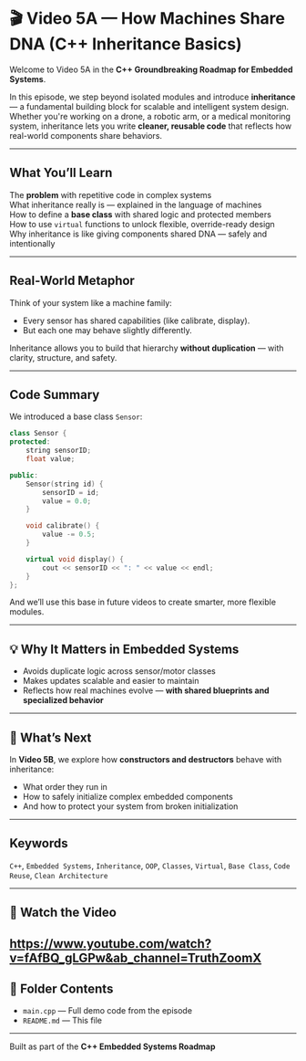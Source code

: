 # 🎬 Video 5A — How Machines Share DNA (C++ Inheritance Basics)

Welcome to Video 5A in the **C++ Groundbreaking Roadmap for Embedded Systems**.

In this episode, we step beyond isolated modules and introduce **inheritance** — a fundamental building block for scalable and intelligent system design. Whether you're working on a drone, a robotic arm, or a medical monitoring system, inheritance lets you write **cleaner, reusable code** that reflects how real-world components share behaviors.

---

## What You’ll Learn

The **problem** with repetitive code in complex systems  
What inheritance really is — explained in the language of machines  
How to define a **base class** with shared logic and protected members  
How to use `virtual` functions to unlock flexible, override-ready design  
Why inheritance is like giving components shared DNA — safely and intentionally

---

## Real-World Metaphor

Think of your system like a machine family:
- Every sensor has shared capabilities (like calibrate, display).
- But each one may behave slightly differently.

Inheritance allows you to build that hierarchy **without duplication** — with clarity, structure, and safety.

---

## Code Summary

We introduced a base class `Sensor`:

```cpp
class Sensor {
protected:
    string sensorID;
    float value;

public:
    Sensor(string id) {
        sensorID = id;
        value = 0.0;
    }

    void calibrate() {
        value -= 0.5;
    }

    virtual void display() {
        cout << sensorID << ": " << value << endl;
    }
};
```

And we’ll use this base in future videos to create smarter, more flexible modules.

---

## 💡 Why It Matters in Embedded Systems

- Avoids duplicate logic across sensor/motor classes  
- Makes updates scalable and easier to maintain  
- Reflects how real machines evolve — **with shared blueprints and specialized behavior**

---

## 🔭 What’s Next

In **Video 5B**, we explore how **constructors and destructors** behave with inheritance:  
- What order they run in  
- How to safely initialize complex embedded components  
- And how to protect your system from broken initialization

---

## Keywords

`C++`, `Embedded Systems`, `Inheritance`, `OOP`, `Classes`, `Virtual`, `Base Class`, `Code Reuse`, `Clean Architecture`

---

## 🎥 Watch the Video

https://www.youtube.com/watch?v=fAfBQ_gLGPw&ab_channel=TruthZoomX
---

## 📁 Folder Contents

- `main.cpp` — Full demo code from the episode  
- `README.md` — This file  

---

Built as part of the **C++ Embedded Systems Roadmap**  
